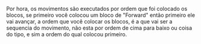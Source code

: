 Por hora, os movimentos são executados por ordem que foi colocado os blocos, se primeiro você colocou um bloco de "Forward" então primeiro ele vai avançar, a ordem que você colocar os blocos, é a que vai ser a sequencia do movimento, não esta por ordem de cima para baixo ou coisa do tipo, e sim a ordem do qual colocou primeiro.